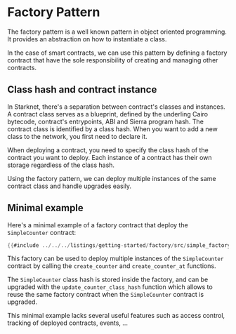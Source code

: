 # Factory Pattern

The factory pattern is a well known pattern in object oriented programming. It provides an abstraction on how to instantiate a class. 

In the case of smart contracts, we can use this pattern by defining a factory contract that have the sole responsibility of creating and managing other contracts.

## Class hash and contract instance

In Starknet, there's a separation between contract's classes and instances. A contract class serves as a blueprint, defined by the underling Cairo bytecode, contract's entrypoints, ABI and Sierra program hash. The contract class is identified by a class hash. When you want to add a new class to the network, you first need to declare it.

When deploying a contract, you need to specify the class hash of the contract you want to deploy. Each instance of a contract has their own storage regardless of the class hash.

Using the factory pattern, we can deploy multiple instances of the same contract class and handle upgrades easily.

## Minimal example

Here's a minimal example of a factory contract that deploy the `SimpleCounter` contract:

```rust
{{#include ../../../listings/getting-started/factory/src/simple_factory.cairo}}
```

<!-- This is not ready for "Open in remix" because we need multiple files -->

This factory can be used to deploy multiple instances of the `SimpleCounter` contract by calling the `create_counter` and `create_counter_at` functions.

The `SimpleCounter` class hash is stored inside the factory, and can be upgraded with the `update_counter_class_hash` function which allows to reuse the same factory contract when the `SimpleCounter` contract is upgraded.

This minimal example lacks several useful features such as access control, tracking of deployed contracts, events, ...

<!-- TODO maybe add a more complete example at the end of this section or in the `Applications examples` chapter -->
